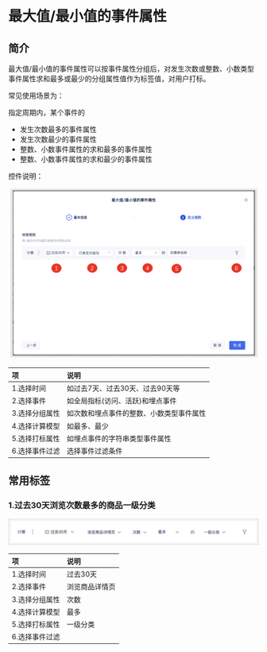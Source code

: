 # 最大值/最小值的事件属性

## 简介

最大值/最小值的事件属性可以按事件属性分组后，对发生次数或整数、小数类型事件属性求和最多或最少的分组属性值作为标签值，对用户打标。

常见使用场景为：

指定周期内，某个事件的

* 发生次数最多的事件属性
* 发生次数最少的事件属性
* 整数、小数事件属性的求和最多的事件属性
* 整数、小数事件属性的求和最少的事件属性

控件说明：

![](../../../../../../.gitbook/assets/image%20%28554%29.png)

| 项 | 说明 |
| :--- | :--- |
| 1.选择时间 | 如过去7天、过去30天、过去90天等 |
| 2.选择事件 | 如全局指标\(访问、活跃\)和埋点事件 |
| 3.选择分组属性 | 如次数和埋点事件的整数、小数类型事件属性 |
| 4.选择计算模型 | 如最多、最少 |
| 5.选择打标属性 | 如埋点事件的字符串类型事件属性 |
| 6.选择事件过滤 | 选择事件过滤条件 |

## 常用标签

### 1.过去30天浏览次数最多的商品一级分类

![](../../../../../../.gitbook/assets/image%20%28222%29.png)

| 项 | 说明 |
| :--- | :--- |
| 1.选择时间 | 过去30天 |
| 2.选择事件 | 浏览商品详情页 |
| 3.选择分组属性 | 次数 |
| 4.选择计算模型 | 最多 |
| 5.选择打标属性 | 一级分类 |
| 6.选择事件过滤 |  |

